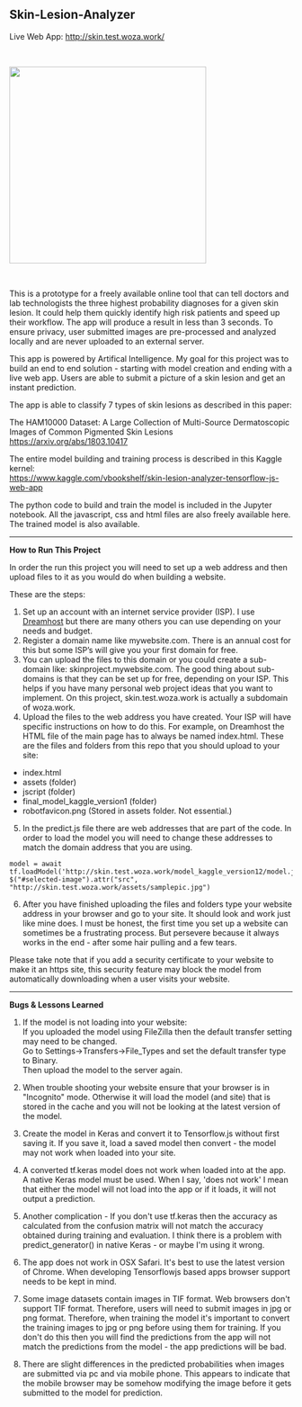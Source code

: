 
## Skin-Lesion-Analyzer

Live Web App: http://skin.test.woza.work/

<br>

<img src="http://skin.test.woza.work/assets/app_pic.png" width="350"></img>

<br>

This is a prototype for a freely available online tool that can tell doctors and lab technologists the three highest probability diagnoses for a given skin lesion. It could help them quickly identify high risk patients and speed up their workflow. The app will produce a result in less than 3 seconds. To ensure privacy, user submitted images are pre-processed and analyzed locally and are never uploaded to an external server. 

This app is powered by Artifical Intelligence. My goal for this project was to build an end to end solution - starting with model creation and ending with a live web app. Users are able to submit a picture of a skin lesion and get an instant prediction. 

The app is able to classify 7 types of skin lesions as described in this paper:

The HAM10000 Dataset: A Large Collection of Multi-Source Dermatoscopic Images of Common Pigmented Skin Lesions<br>
https://arxiv.org/abs/1803.10417


The entire model building and training process is described in this Kaggle kernel:<br>
https://www.kaggle.com/vbookshelf/skin-lesion-analyzer-tensorflow-js-web-app

The python code to build and train the model is included in the Jupyter notebook. All the javascript, css and html files are also freely available here. The trained model is also available.


<hr>


<b>How to Run This Project</b>

In order the run this project you will need to set up a web address and then upload files to it as you would do when building a website. 

These are the steps:

1. Set up an account with an internet service provider (ISP). I use <a href="https://www.dreamhost.com/r.cgi?2163352">Dreamhost</a> but there are many others you can use depending on your needs and budget.
2. Register a domain name like mywebsite.com. There is an annual cost for this but some ISP’s will give you your first domain for free.
3. You can upload the files to this domain or you could create a sub-domain like: skinproject.mywebsite.com. The good thing about sub-domains is that they can be set up for free, depending on your ISP. This helps if you have many personal web project ideas that you want to implement. On this project, skin.test.woza.work is actually a subdomain of woza.work.
4. Upload the files to the web address you have created. Your ISP will have specific instructions on how to do this. For example, on Dreamhost the HTML file of the main page has to always be named index.html. These are the files and folders from this repo that you should upload to your site:<br>

- index.html<br>
- assets (folder)<br>
- jscript (folder)<br>
- final_model_kaggle_version1 (folder)<br>
- robotfavicon.png (Stored in assets folder. Not essential.)<br>

5. In the predict.js file there are web addresses that are part of the code. In order to load the model you will need to change these addresses to match the domain address that you are using.

```
model = await tf.loadModel('http://skin.test.woza.work/model_kaggle_version12/model.json');
$("#selected-image").attr("src", "http://skin.test.woza.work/assets/samplepic.jpg")
```

6. After you have finished uploading the files and folders type your website address in your browser and go to your site. It should look and work just like mine does. I must be honest, the first time you set up a website can sometimes be a frustrating process. But persevere because it always works in the end - after some hair pulling and a few tears.


Please take note that if you add a security certificate to your website to make it an https site,  this security feature may block the model from automatically downloading when a user visits your website. 


<hr>

<b>Bugs & Lessons Learned</b>

1. If the model is not loading into your website:<br>
If you uploaded the model using FileZilla then the default transfer setting may need to be changed.<br>
Go to Settings->Transfers->File_Types and set the default transfer type to Binary.<br> 
Then upload the model to the server again.

2. When trouble shooting your website ensure that your browser is in "Incognito" mode. Otherwise it will load the model (and site) that is stored in the cache and you will not be looking at the latest version of the model.

3. Create the model in Keras and convert it to Tensorflow.js without first saving it. If you save it, load a saved model then convert - the model may not work when loaded into your site.

4. A converted tf.keras model does not work when loaded into at the app. A native Keras model must be used. When I say, 'does not work' I mean that either the model will not load into the app or if it loads, it will not output a prediction.

5. Another complication - If you don't use tf.keras then the accuracy as calculated from the confusion matrix will not match the accuracy obtained during training and evaluation. I think there is a problem with predict_generator() in native Keras - or maybe I'm using it wrong.

6. The app does not work in OSX Safari. It's best to use the latest version of Chrome. When developing Tensorflowjs based apps browser support needs to be kept in mind.

7. Some image datasets contain images in TIF format. Web browsers don't support TIF format. Therefore, users will need to submit images in jpg or png format. Therefore, when training the model it's important to convert the training images to jpg or png before using them for training. If you don't do this then you will find the predictions from the app will not match the predictions from the model - the app predictions will be bad.

8. There are slight differences in the predicted probabilities when images are submitted via pc and via mobile phone. This appears to indicate that the mobile browser may be somehow modifying the image before it gets submitted to the model for prediction.










